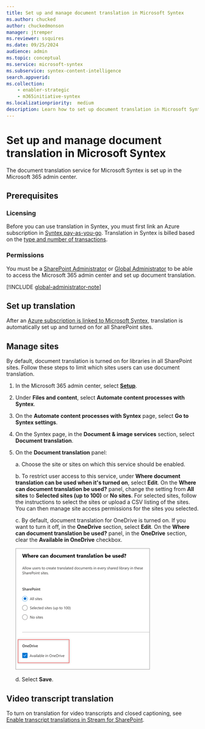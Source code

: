 ```yaml
---
title: Set up and manage document translation in Microsoft Syntex
ms.author: chucked
author: chuckedmonson
manager: jtremper
ms.reviewer: ssquires
ms.date: 09/25/2024
audience: admin
ms.topic: conceptual
ms.service: microsoft-syntex
ms.subservice: syntex-content-intelligence
search.appverid: 
ms.collection: 
    - enabler-strategic
    - m365initiative-syntex
ms.localizationpriority:  medium
description: Learn how to set up document translation in Microsoft Syntex.
---
```


# Set up and manage document translation in Microsoft Syntex

The document translation service for Microsoft Syntex is set up in the Microsoft 365 admin center.

## Prerequisites

### Licensing

Before you can use translation in Syntex, you must first link an Azure subscription in [Syntex pay-as-you-go](syntex-azure-billing.md). Translation in Syntex is billed based on the [type and number of transactions](syntex-pay-as-you-go-services.md).

### Permissions

You must be a [SharePoint Administrator](/entra/identity/role-based-access-control/permissions-reference#sharepoint-administrator) or [Global Administrator](/entra/identity/role-based-access-control/permissions-reference#global-administrator) to be able to access the Microsoft 365 admin center and set up document translation.

[!INCLUDE [global-administrator-note](../includes/global-administrator-note.md)]

## Set up translation

After an [Azure subscription is linked to Microsoft Syntex](syntex-azure-billing.md), translation is automatically set up and turned on for all SharePoint sites.

## Manage sites

By default, document translation is turned on for libraries in all SharePoint sites. Follow these steps to limit which sites users can use document translation.

1. In the Microsoft 365 admin center, select <a href="https://go.microsoft.com/fwlink/p/?linkid=2171997" target="_blank">**Setup**</a>.

2. Under **Files and content**, select **Automate content processes with Syntex**.

3. On the **Automate content processes with Syntex** page, select **Go to Syntex settings**.

4. On the Syntex page, in the **Document & image services** section, select **Document translation**.

5. On the **Document translation** panel:

    a. Choose the site or sites on which this service should be enabled.

    b. To restrict user access to this service, under **Where document translation can be used when it's turned on**, select **Edit**. On the **Where can document translation be used?** panel, change the setting from **All sites** to **Selected sites (up to 100)** or **No sites**. For selected sites, follow the instructions to select the sites or upload a CSV listing of the sites. You can then manage site access permissions for the sites you selected.

    c. By default, document translation for OneDrive is turned on. If you want to turn it off, in the **OneDrive** section, select **Edit**. On the **Where can document translation be used?** panel, in the **OneDrive** section, clear the **Available in OneDrive** checkbox.

    ![Screenshot showing the Where can document translation be used? panel, and the Available in OneDrive checkbox selected.](../media/content-understanding/translation-onedrive-selected.png)

    d. Select **Save**.

## Video transcript translation

To turn on translation for video transcripts and closed captioning, see [Enable transcript translations in Stream for SharePoint](https://prod.support.services.microsoft.com/office/microsoft-syntex-pay-as-you-go-transcript-translations-in-stream-for-sharepoint-2e34ad1b-e213-47ed-a806-5cc0d88751de#bkmk_enabletranslations).